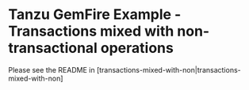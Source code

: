 <!--
  ~ Copyright 2023-2024 Broadcom. All rights reserved.
  ~ SPDX-License-Identifier: Apache-2.0
  -->

# Tanzu GemFire Example - Transactions mixed with non-transactional operations

Please see the README in [transactions-mixed-with-non|transactions-mixed-with-non]
